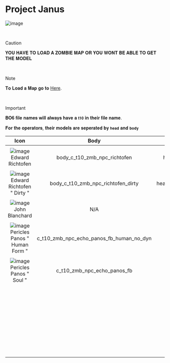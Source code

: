 # Project Janus

![image](https://github.com/user-attachments/assets/669c9eb0-7bf5-4ebb-bfe2-6e3b33b6f842)


<br>

> [!CAUTION]
>
> 
> 𝐘𝐎𝐔 𝐇𝐀𝐕𝐄 𝐓𝐎 𝐋𝐎𝐀𝐃 𝐀 𝐙𝐎𝐌𝐁𝐈𝐄 𝐌𝐀𝐏 𝐎𝐑 𝐘𝐎𝐔 𝐖𝐎𝐍𝐓 𝐁𝐄 𝐀𝐁𝐋𝐄 𝐓𝐎 𝐆𝐄𝐓 𝐓𝐇𝐄 𝐌𝐎𝐃𝐄𝐋
> 
> 
> 


<br>

> [!NOTE]
> 
> 𝐓𝐨 𝐋𝐨𝐚𝐝 𝐚 𝐌𝐚𝐩 𝐠𝐨 𝐭𝐨 [Here](https://github.com/ImSimpy/BO6-Codenames/blob/main/Zombies/Maps/Zombies.md).
>


<br>

> [!IMPORTANT]
> 
> 𝐁𝐎𝟔 𝐟𝐢𝐥𝐞 𝐧𝐚𝐦𝐞𝐬 𝐰𝐢𝐥𝐥 𝐚𝐥𝐰𝐚𝐲𝐬 𝐡𝐚𝐯𝐞 𝐚 `𝐭𝟏𝟎` 𝐢𝐧 𝐭𝐡𝐞𝐢𝐫 𝐟𝐢𝐥𝐞 𝐧𝐚𝐦𝐞.
>
> 𝐅𝐨𝐫 𝐭𝐡𝐞 𝐨𝐩𝐞𝐫𝐚𝐭𝐨𝐫𝐬, 𝐭𝐡𝐞𝐢𝐫 𝐦𝐨𝐝𝐞𝐥𝐬 𝐚𝐫𝐞 𝐬𝐞𝐩𝐞𝐫𝐚𝐭𝐞𝐝 𝐛𝐲 `𝐡𝐞𝐚𝐝` 𝐚𝐧𝐝 `𝐛𝐨𝐝𝐲`
>


| Icon | Body | Head | 
| :--: | :--: | :--: |
| | | | |
![image](https://github.com/user-attachments/assets/6b1f9c8e-ead7-4de5-9906-fb10c3f6d999)<br> Edward Richtofen | body_c_t10_zmb_npc_richtofen | head_c_t10_zmb_npc_richtofen | 
| | | | | 
![image](https://github.com/user-attachments/assets/78a47caf-5578-4580-9289-7183c41eff33)<br> Edward Richtofen " Dirty " |  body_c_t10_zmb_npc_richtofen_dirty | head_c_t10_zmb_npc_richtofen_dirty | 
| | | | |
![image](https://github.com/user-attachments/assets/c35d9ed0-f14d-416a-a0c3-3e3d1edfdbdb)<br> John Blanchard | N/A | N/A | 
| | | | | 
![image](https://github.com/user-attachments/assets/06d50864-a791-4ebc-9be5-7ec04b14484b)<br> Pericles Panos " Human Form "| c_t10_zmb_npc_echo_panos_fb_human_no_dyn | N/A | 
| | | | | 
![image](https://github.com/user-attachments/assets/73064a12-641f-4354-b139-5feaa993e25f)<br> Pericles Panos " Soul " | c_t10_zmb_npc_echo_panos_fb | N/A | 
| | | | | 
 <br> |  |  | 
| | | | | 
 <br> |  |  | 
| | | | | 
 <br> |  |  | 
| | | | | 
 <br> |  |  | 
| | | | | 
 <br> |  |  | 
| | | | | 
 <br> |  |  | 
| | | | | 
 <br> |  |  | 
| | | | | 






